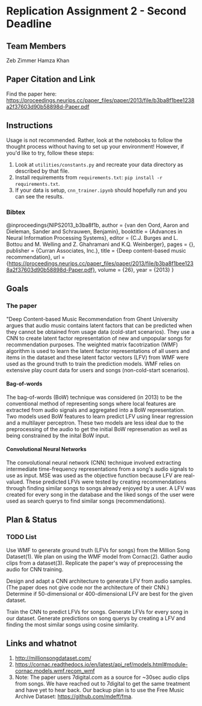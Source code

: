 # Replication Assignment 2 - Second Deadline

## Team Members
Zeb Zimmer
Hamza Khan

## Paper Citation and Link
Find the paper here:
https://proceedings.neurips.cc/paper_files/paper/2013/file/b3ba8f1bee1238a2f37603d90b58898d-Paper.pdf

## Instructions
Usage is not recommended. Rather, look at the notebooks to follow the thought process without having to set up your environment!
However, if you'd like to try, follow these steps:
1. Look at `utilities/constants.py` and recreate your data directory as described by that file.
2. Install requirements from `requirements.txt`: `pip install -r requirements.txt`.
3. If your data is setup, `cnn_trainer.ipynb` should hopefully run and you can see the results.

### Bibtex
@inproceedings{NIPS2013_b3ba8f1b,
 author = {van den Oord, Aaron and Dieleman, Sander and Schrauwen, Benjamin},
 booktitle = {Advances in Neural Information Processing Systems},
 editor = {C.J. Burges and L. Bottou and M. Welling and Z. Ghahramani and K.Q. Weinberger},
 pages = {},
 publisher = {Curran Associates, Inc.},
 title = {Deep content-based music recommendation},
 url = {https://proceedings.neurips.cc/paper_files/paper/2013/file/b3ba8f1bee1238a2f37603d90b58898d-Paper.pdf},
 volume = {26},
 year = {2013}
}

## Goals
### The paper
"Deep Content-based Music Recommendation from Ghent University argues that audio music contains latent factors that can be predicted when they cannot be obtained from usage data (cold-start scenarios). They use a CNN to create latent factor representation of new and unpopular songs for recommendation purposes. The weighted matrix facotrization (WMF) algorithm is used to learn the latent factor representations of all users and items in the dataset and these latent factor vectors (LFV) from WMF were used as the ground truth to train the prediction models. WMF relies on extensive play count data for users and songs (non-cold-start scenarios).

#### Bag-of-words
The bag-of-words (BoW) technique was considered (in 2013) to be the conventional method of representing songs where local features are extracted from audio signals and aggregated into a BoW representation. Two models used BoW features to learn predict LFV using linear regression and a multilayer perceptron. These two models are less ideal due to the preprocessing of the audio to get the initial BoW represenation as well as being constrained by the inital BoW input.

#### Convolutional Neural Networks
The convolutional neural network (CNN) technique involved extracting intermediate time-frequency representations from a song's audio signals to use as input. MSE was used as the objective function because LFV are real-valued. 
These predicted LFVs were tested by creating recommendations through finding similar songs to songs already enjoyed by a user. A LFV was created for every song in the database and the liked songs of the user were used as search querys to find similar songs (recommendations).

## Plan & Status
### TODO List
Use WMF to generate ground truth (LFVs for songs) from the Million Song Dataset(1). We plan on using the WMF model from Cornac(2).
Gather audio clips from a dataset(3). Replicate the paper's way of preprocessing the audio for CNN training.

Design and adapt a CNN architecture to generate LFV from audio samples. (The paper does not give code nor the architecture of their CNN.)
Determine if 50-dimensional or 400-dimensional LFV are best for the given dataset.

Train the CNN to predict LFVs for songs.
Generate LFVs for every song in our dataset.
Generate predictions on song querys by creating a LFV and finding the most similar songs using cosine similarity.  

## Links and whatnot
1. http://millionsongdataset.com/
2. https://cornac.readthedocs.io/en/latest/api_ref/models.html#module-cornac.models.wmf.recom_wmf
3. Note: The paper users 7digital.com as a source for ~30sec audio clips from songs. We have reached out to 7digital to get the same treatment and have yet to hear back. Our backup plan is to use the Free Music Archive Dataset: https://github.com/mdeff/fma. 


